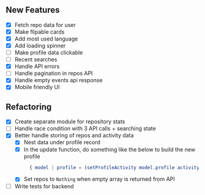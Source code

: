 ## New Features
- [x] Fetch repo data for user
- [x] Make flipable cards
- [x] Add most used language
- [x] Add loading spinner
- [ ] Make profile data clickable
- [ ] Recent searches
- [x] Handle API errors
- [ ] Handle pagination in repos API
- [x] Handle empty events api response
- [x] Mobile friendly UI

## Refactoring
- [x] Create separate module for repository stats
- [ ] Handle race condition with 3 API calls + searching state
- [x] Better handle storing of repos and activity data
  - [x] Nest data under profile record
  - [x] In the update function, do something like the below to build the new profile
    ```elm
      { model | profile = (setProfileActivity model.profile activity) }
    ```
  - [x] Set repos to `Nothing` when empty array is returned from API
- [ ] Write tests for backend